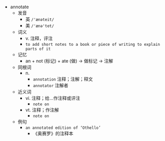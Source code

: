 - annotate
  - 发音
    - 英 `/'ænəteit/`
    - 美 `/'ænə'tet/`
  - 词义
    - v. 注释，评注
    - `to add short notes to a book or piece of writing to explain parts of it`
  - 记忆
    - an + not (标记) + ate (做) → 做标记 → 注解
  - 同根词
    - n.
      - `annotation` 注释；注解；释文
      - `annotator` 注解者
  - 近义词
    - vi. 注释；给…作注释或评注
      - `note on`
    - vt. 注释；作注解
      - `note on`
  - 例句
    - `an annotated edition of ‘Othello’`
      - 《奥赛罗》的注释本

